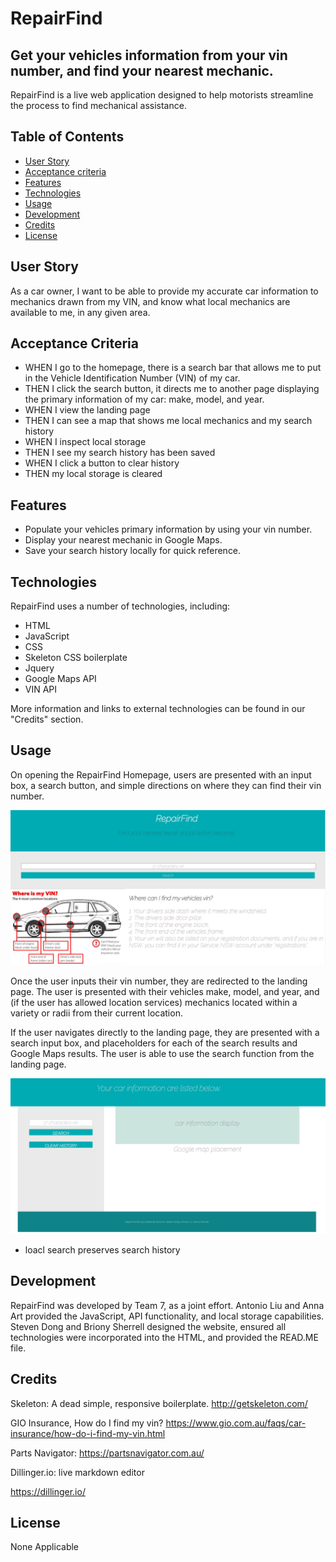 # RepairFind
## Get your vehicles information from your vin number, and find your nearest mechanic.

RepairFind is a live web application designed to help motorists streamline the process to find mechanical assistance.

## Table of Contents
- [User Story](#user-story)
- [Acceptance criteria](#acceptance-criteria)
- [Features](#features)
- [Technologies](#technologies)
- [Usage](#usage)
- [Development](#development)
- [Credits](#credits)
- [License](#license)

## User Story
As a car owner, I want to be able to provide my accurate car information to mechanics drawn from my VIN, and know what local mechanics are available to me, in any given area. 

## Acceptance Criteria
- WHEN I go to the homepage, there is a search bar that allows me to put in the Vehicle Identification Number (VIN) of my car.
- THEN I click the search button, it directs me to another page displaying the primary information of my car: make, model, and year.
- WHEN I view the landing page
- THEN I can see a map that shows me local mechanics and my search history
- WHEN I inspect local storage
- THEN I see my search history has been saved
- WHEN I click a button to clear history
- THEN my local storage is cleared

## Features

- Populate your vehicles primary information by using your vin number. 
- Display your nearest mechanic in Google Maps.
- Save your search history locally for quick reference. 

## Technologies

RepairFind uses a number of technologies, including:

- HTML
- JavaScript
- CSS
- Skeleton CSS boilerplate
- Jquery
- Google Maps API
- VIN API

More information and links to external technologies can be found in our "Credits" section. 

## Usage

On opening the RepairFind Homepage, users are presented with an input box, a search button, and simple directions on where they can find their vin number. 

![RepairFind Homepage](images/readmeHomePage.png)

Once the user inputs their vin number, they are redirected to the landing page. The user is presented with their vehicles make, model, and year, and (if the user has allowed location services) mechanics located within a variety or radii from their current location. 

If the user navigates directly to the landing page, they are presented with a search input box, and placeholders for each of the search results and Google Maps results. The user is able to use the search function from the landing page. 

![RepairFind Landing Page](images/readmeLandingPageDefault.png)


- loacl search preserves search history

## Development

RepairFind was developed by Team 7, as a joint effort. Antonio Liu and Anna Art provided the JavaScript, API functionality, and local storage capabilities. Steven Dong and Briony Sherrell designed the website, ensured all technologies were incorporated into the HTML, and provided the READ.ME file. 

## Credits

Skeleton: A dead simple, responsive boilerplate. http://getskeleton.com/

GIO Insurance, How do I find my vin? https://www.gio.com.au/faqs/car-insurance/how-do-i-find-my-vin.html

Parts Navigator: https://partsnavigator.com.au/

Dillinger.io: live markdown editor

https://dillinger.io/


## License

None Applicable

